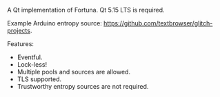 A Qt implementation of Fortuna. Qt 5.15 LTS is required.

Example Arduino entropy source: https://github.com/textbrowser/glitch-projects.

Features:
- Eventful.
- Lock-less!
- Multiple pools and sources are allowed.
- TLS supported.
- Trustworthy entropy sources are not required.
